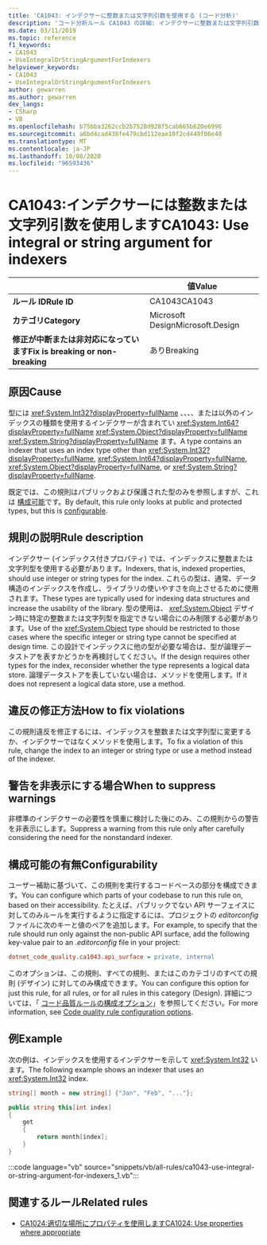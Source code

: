 ```yaml
---
title: 'CA1043: インデクサーに整数または文字列引数を使用する (コード分析)'
description: 'コード分析ルール CA1043 の詳細: インデクサーに整数または文字列引数を使用する'
ms.date: 03/11/2019
ms.topic: reference
f1_keywords:
- CA1043
- UseIntegralOrStringArgumentForIndexers
helpviewer_keywords:
- CA1043
- UseIntegralOrStringArgumentForIndexers
author: gewarren
ms.author: gewarren
dev_langs:
- CSharp
- VB
ms.openlocfilehash: b75bba3262ccb2b7528d928f5cab665b620e6996
ms.sourcegitcommit: a6bd4cad438fe479cbd112eae10f2cd449f06e40
ms.translationtype: MT
ms.contentlocale: ja-JP
ms.lasthandoff: 10/08/2020
ms.locfileid: "96593436"
---
```

# <a name="ca1043-use-integral-or-string-argument-for-indexers"></a><span data-ttu-id="03e78-103">CA1043:インデクサーには整数または文字列引数を使用します</span><span class="sxs-lookup"><span data-stu-id="03e78-103">CA1043: Use integral or string argument for indexers</span></span>

| | <span data-ttu-id="03e78-104">値</span><span class="sxs-lookup"><span data-stu-id="03e78-104">Value</span></span> |
|-|-|
| <span data-ttu-id="03e78-105">**ルール ID**</span><span class="sxs-lookup"><span data-stu-id="03e78-105">**Rule ID**</span></span> |<span data-ttu-id="03e78-106">CA1043</span><span class="sxs-lookup"><span data-stu-id="03e78-106">CA1043</span></span>|
| <span data-ttu-id="03e78-107">**カテゴリ**</span><span class="sxs-lookup"><span data-stu-id="03e78-107">**Category**</span></span> |<span data-ttu-id="03e78-108">Microsoft Design</span><span class="sxs-lookup"><span data-stu-id="03e78-108">Microsoft.Design</span></span>|
| <span data-ttu-id="03e78-109">**修正が中断または非対応になっています**</span><span class="sxs-lookup"><span data-stu-id="03e78-109">**Fix is breaking or non-breaking**</span></span> |<span data-ttu-id="03e78-110">あり</span><span class="sxs-lookup"><span data-stu-id="03e78-110">Breaking</span></span>|

## <a name="cause"></a><span data-ttu-id="03e78-111">原因</span><span class="sxs-lookup"><span data-stu-id="03e78-111">Cause</span></span>

<span data-ttu-id="03e78-112">型には <xref:System.Int32?displayProperty=fullName> 、、、、または以外のインデックスの種類を使用するインデクサーが含まれてい <xref:System.Int64?displayProperty=fullName> <xref:System.Object?displayProperty=fullName> <xref:System.String?displayProperty=fullName> ます。</span><span class="sxs-lookup"><span data-stu-id="03e78-112">A type contains an indexer that uses an index type other than <xref:System.Int32?displayProperty=fullName>, <xref:System.Int64?displayProperty=fullName>, <xref:System.Object?displayProperty=fullName>, or <xref:System.String?displayProperty=fullName>.</span></span>

<span data-ttu-id="03e78-113">既定では、この規則はパブリックおよび保護された型のみを参照しますが、これは [構成可能](#configurability)です。</span><span class="sxs-lookup"><span data-stu-id="03e78-113">By default, this rule only looks at public and protected types, but this is [configurable](#configurability).</span></span>

## <a name="rule-description"></a><span data-ttu-id="03e78-114">規則の説明</span><span class="sxs-lookup"><span data-stu-id="03e78-114">Rule description</span></span>

<span data-ttu-id="03e78-115">インデクサー (インデックス付きプロパティ) では、インデックスに整数または文字列型を使用する必要があります。</span><span class="sxs-lookup"><span data-stu-id="03e78-115">Indexers, that is, indexed properties, should use integer or string types for the index.</span></span> <span data-ttu-id="03e78-116">これらの型は、通常、データ構造のインデックスを作成し、ライブラリの使いやすさを向上させるために使用されます。</span><span class="sxs-lookup"><span data-stu-id="03e78-116">These types are typically used for indexing data structures and increase the usability of the library.</span></span> <span data-ttu-id="03e78-117">型の使用は、 <xref:System.Object> デザイン時に特定の整数または文字列型を指定できない場合にのみ制限する必要があります。</span><span class="sxs-lookup"><span data-stu-id="03e78-117">Use of the <xref:System.Object> type should be restricted to those cases where the specific integer or string type cannot be specified at design time.</span></span> <span data-ttu-id="03e78-118">この設計でインデックスに他の型が必要な場合は、型が論理データストアを表すかどうかを再検討してください。</span><span class="sxs-lookup"><span data-stu-id="03e78-118">If the design requires other types for the index, reconsider whether the type represents a logical data store.</span></span> <span data-ttu-id="03e78-119">論理データストアを表していない場合は、メソッドを使用します。</span><span class="sxs-lookup"><span data-stu-id="03e78-119">If it does not represent a logical data store, use a method.</span></span>

## <a name="how-to-fix-violations"></a><span data-ttu-id="03e78-120">違反の修正方法</span><span class="sxs-lookup"><span data-stu-id="03e78-120">How to fix violations</span></span>

<span data-ttu-id="03e78-121">この規則違反を修正するには、インデックスを整数または文字列型に変更するか、インデクサーではなくメソッドを使用します。</span><span class="sxs-lookup"><span data-stu-id="03e78-121">To fix a violation of this rule, change the index to an integer or string type or use a method instead of the indexer.</span></span>

## <a name="when-to-suppress-warnings"></a><span data-ttu-id="03e78-122">警告を非表示にする場合</span><span class="sxs-lookup"><span data-stu-id="03e78-122">When to suppress warnings</span></span>

<span data-ttu-id="03e78-123">非標準のインデクサーの必要性を慎重に検討した後にのみ、この規則からの警告を非表示にします。</span><span class="sxs-lookup"><span data-stu-id="03e78-123">Suppress a warning from this rule only after carefully considering the need for the nonstandard indexer.</span></span>

## <a name="configurability"></a><span data-ttu-id="03e78-124">構成可能の有無</span><span class="sxs-lookup"><span data-stu-id="03e78-124">Configurability</span></span>

<span data-ttu-id="03e78-125">ユーザー補助に基づいて、この規則を実行するコードベースの部分を構成できます。</span><span class="sxs-lookup"><span data-stu-id="03e78-125">You can configure which parts of your codebase to run this rule on, based on their accessibility.</span></span> <span data-ttu-id="03e78-126">たとえば、パブリックでない API サーフェイスに対してのみルールを実行するように指定するには、プロジェクトの *editorconfig* ファイルに次のキーと値のペアを追加します。</span><span class="sxs-lookup"><span data-stu-id="03e78-126">For example, to specify that the rule should run only against the non-public API surface, add the following key-value pair to an *.editorconfig* file in your project:</span></span>

```ini
dotnet_code_quality.ca1043.api_surface = private, internal
```

<span data-ttu-id="03e78-127">このオプションは、この規則、すべての規則、またはこのカテゴリのすべての規則 (デザイン) に対してのみ構成できます。</span><span class="sxs-lookup"><span data-stu-id="03e78-127">You can configure this option for just this rule, for all rules, or for all rules in this category (Design).</span></span> <span data-ttu-id="03e78-128">詳細については、「 [コード品質ルールの構成オプション](../code-quality-rule-options.md)」を参照してください。</span><span class="sxs-lookup"><span data-stu-id="03e78-128">For more information, see [Code quality rule configuration options](../code-quality-rule-options.md).</span></span>

## <a name="example"></a><span data-ttu-id="03e78-129">例</span><span class="sxs-lookup"><span data-stu-id="03e78-129">Example</span></span>

<span data-ttu-id="03e78-130">次の例は、インデックスを使用するインデクサーを示して <xref:System.Int32> います。</span><span class="sxs-lookup"><span data-stu-id="03e78-130">The following example shows an indexer that uses an <xref:System.Int32> index.</span></span>

```csharp
string[] month = new string[] {"Jan", "Feb", "..."};

public string this[int index]
{
    get
    {
        return month[index];
    }
}
```

:::code language="vb" source="snippets/vb/all-rules/ca1043-use-integral-or-string-argument-for-indexers_1.vb":::

## <a name="related-rules"></a><span data-ttu-id="03e78-131">関連するルール</span><span class="sxs-lookup"><span data-stu-id="03e78-131">Related rules</span></span>

- [<span data-ttu-id="03e78-132">CA1024:適切な場所にプロパティを使用します</span><span class="sxs-lookup"><span data-stu-id="03e78-132">CA1024: Use properties where appropriate</span></span>](ca1024.md)
